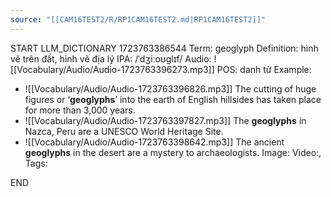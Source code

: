 ```yaml
---
source: "[[CAM16TEST2/R/RP1CAM16TEST2.md|RP1CAM16TEST2]]"
---
```

START
LLM_DICTIONARY
1723763386544
Term: geoglyph
Definition: hình vẽ trên đất, hình vẽ địa lý
IPA: /ˈdʒiːoʊɡlɪf/
Audio: ![[Vocabulary/Audio/Audio-1723763396273.mp3]]
POS: danh từ
Example:
- ![[Vocabulary/Audio/Audio-1723763396826.mp3]] The cutting of huge figures or ‘**geoglyphs**’ into the earth of English hillsides has taken place for more than 3,000 years.
- ![[Vocabulary/Audio/Audio-1723763397827.mp3]] The **geoglyphs** in Nazca, Peru are a UNESCO World Heritage Site.
- ![[Vocabulary/Audio/Audio-1723763398642.mp3]] The ancient **geoglyphs** in the desert are a mystery to archaeologists.
Image:
Video:,
Tags:

END
